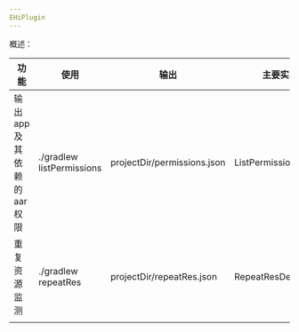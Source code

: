 ```yaml
---
EHiPlugin
---
```


概述：

| 功能                         | 使用                      | 输出                        | 主要实现类            |
| ---------------------------- | ------------------------- | --------------------------- | --------------------- |
| 输出 app 及其依赖的 aar 权限 | ./gradlew listPermissions | projectDir/permissions.json | ListPermissionTask    |
| 重复资源监测                 | ./gradlew repeatRes       | projectDir/repeatRes.json   | RepeatResDetectorTask |
|                              |                           |                             |                       |

